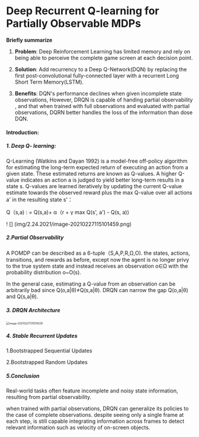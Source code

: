 # Deep Recurrent Q-learning for Partially Observable MDPs



**Briefly summarize**

1. **Problem**: Deep Reinforcement Learning has limited memory and rely on being able to perceive the complete game screen at each decision point.

2. **Solution**: Add recurrency to a Deep Q-Network(DQN) by replacing the first post-convolutional fully-connected layer with a recurrent  Long Short Term Memory(LSTM).

3.  **Benefits**: DQN's performance declines when given incomplete state observations, However, DRQN is capable of handing partial observability , and that when trained with full observations and evaluated with partial observations, DQRN better handles the loss of the information than dose DQN.

   

#### Introduction:

##### 1. Deep Q- learning:

Q-Learning (Watkins and Dayan 1992) is a model-free
off-policy algorithm for estimating the long-term expected
return of executing an action from a given state. These estimated returns are known as Q-values. A higher Q-value indicates an action a is judged to yield better long-term results
in a state s. Q-values are learned iteratively by updating the
current Q-value estimate towards the observed reward plus
the max Q-value over all actions a' in the resulting state s'：

Q（s,a) : = Q(s,a)+ α（r + γ max Q(s', a') - Q(s, a))


! [] (img/2.24.2021/image-20210227115101459.png)



##### 2.Partial Observability

A POMDP can be described as a 6-tuple（S,A,P,R,Ω,O). 
the states, actions, transitions, and rewards as before, except
now the agent is no longer privy to the true system state
and instead receives an observation o∈Ω with the probability distribution o~O(s).

In the general case, estimating a Q-value from an observation
can be arbitrarily bad since Q(o,a|θ)≠Q(s,a|θ). DRQN can narrow the gap Q(o,a|θ) and Q(s,a|θ).

##### 3. DRQN Architecture



<img src="C:\Users\ZXH18\OneDrive\Desktop\新建文件夹\2.24.2021\image-20210227131514029.png" alt="image-20210227131514029" style="zoom:50%;" />

#####  4. Stable Recurrent Updates

1.Bootstrapped Sequential Updates

2.Bootstrapped Random Updates

##### 5.Conclusion

Real-world tasks often feature incomplete and noisy state
information, resulting from partial observability.

when trained with partial observations, DRQN can generalize its policies to the case of complete observations. despite seeing only a single frame at each step, is still capable integrating information across frames to detect relevant information such as velocity of on-screen objects.
